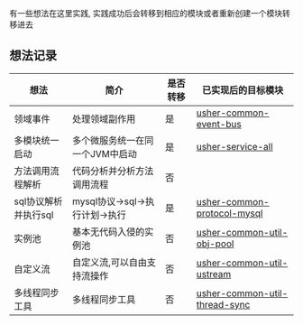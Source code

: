 有一些想法在这里实践,
实践成功后会转移到相应的模块或者重新创建一个模块转移进去

## 想法记录

| 想法            | 简介                     | 是否转移 | 已实现后的目标模块                                                                               |
|---------------|------------------------|------|-----------------------------------------------------------------------------------------|
| 领域事件          | 处理领域副作用                | 是    | [usher-common-event-bus](usher-common/usher-common-event-bus)                           |
| 多模块统一启动       | 多个微服务统一在同一个JVM中启动      | 是    | [usher-service-all](usher-service/usher-service-all)                                    |
| 方法调用流程解析      | 代码分析并分析方法调用流程          | 否    |                                                                                         |
| sql协议解析并执行sql | mysql协议->sql->执行计划->执行 | 是    | [usher-common-protocol-mysql](..%2Fusher-common-protocol%2Fusher-common-protocol-mysql) |
| 实例池           | 基本无代码入侵的实例池            | 否    | [usher-common-util-obj-pool](usher-common/usher-common-util/usher-common-util-obj-pool) |
| 自定义流          | 自定义流,可以自由支持流操作         | 否    | [usher-common-util-ustream](usher-common-util-ustream)|  
| 多线程同步工具          | 多线程同步工具         | 否    | [usher-common-util-thread-sync](usher-common-util-thread-sync)                                  |

[//]: # (| 语法树解析         | 解析项目类,方法关系             | 是    | [usher-common-util-ast]&#40;usher-common/usher-common-util/usher-common-util-ast&#41;           |)
